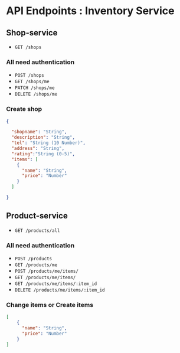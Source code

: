 # API Endpoints : Inventory Service

## Shop-service

- `GET /shops`

### All need authentication
- `POST /shops`
- `GET /shops/me`
- `PATCH /shops/me`
- `DELETE /shops/me`

### Create shop
```json
{

  "shopname": "String",
  "description": "String",
  "tel": "String (10 Number)",
  "address": "String",
  "rating":"String (0-5)",
  "items": [
    {
      "name": "String",
      "price": "Number"
    }
  ]

}
```

## Product-service

- `GET /products/all`

### All need authentication
- `POST /products`
- `GET /products/me`
- `POST /products/me/items/`
- `GET /products/me/items/`
- `GET /products/me/items/:item_id`
- `DELETE /products/me/items/:item_id`

### Change items or Create items
```json
[
    {
      "name": "String",
      "price": "Number"
    }
]
```
